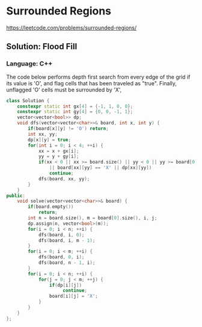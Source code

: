 # Surrounded Regions
https://leetcode.com/problems/surrounded-regions/

## Solution: Flood Fill
### Language: C++

The code below performs depth first search from every edge of the grid if its value is 'O', and flag cells that has been traveled as "true". Finally, unflagged 'O' cells must be surrounded by 'X',

```c++
class Solution {
    constexpr static int gx[4] = {-1, 1, 0, 0};
    constexpr static int gy[4] = {0, 0, -1, 1};
    vector<vector<bool>> dp;
    void dfs(vector<vector<char>>& board, int x, int y) {
        if(board[x][y] != 'O') return;
        int xx, yy;
        dp[x][y] = true;
        for(int i = 0; i < 4; ++i) {
            xx = x + gx[i];
            yy = y + gy[i];
            if(xx < 0 || xx >= board.size() || yy < 0 || yy >= board[0].size()
                || board[xx][yy] == 'X' || dp[xx][yy])
                continue;
            dfs(board, xx, yy);
        }
    }
public:
    void solve(vector<vector<char>>& board) {
        if(board.empty())
            return;
        int n = board.size(), m = board[0].size(), i, j;
        dp.assign(n, vector<bool>(m));
        for(i = 0; i < n; ++i) {
            dfs(board, i, 0);
            dfs(board, i, m - 1);
        }
        for(i = 0; i < m; ++i) {
            dfs(board, 0, i);
            dfs(board, n - 1, i);
        }
        for(i = 0; i < n; ++i) {
            for(j = 0; j < m; ++j) {
                if(dp[i][j])
                     continue;
                board[i][j] = 'X';
            }
        }
    }
};
```

